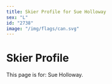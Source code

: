 ```yaml
---
title: Skier Profile for Sue Holloway
sex: "L"
id: "2738"
image: "/img/flags/can.svg" 
---
```


# Skier Profile

This page is for: Sue Holloway.
    